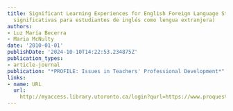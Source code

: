 ```yaml
---
title: Significant Learning Experiences for English Foreign Language Students (Experiencias
  significativas para estudiantes de inglés como lengua extranjera)
authors:
- Luz María Becerra
- Maria McNulty
date: '2010-01-01'
publishDate: '2024-10-10T14:22:53.234875Z'
publication_types:
- article-journal
publication: "*PROFILE: Issues in Teachers' Professional Development*"
links:
- name: URL
  url: 
    http://myaccess.library.utoronto.ca/login?qurl=https://www.proquest.com/docview/1697493248?accountid=14771&bdid=38382&_bd=NbtumbSSUQKW%2FvYWBLahimzuR7o%3D
---
```

